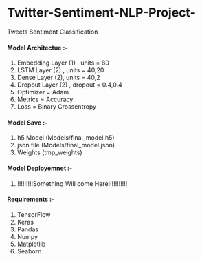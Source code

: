 # Twitter-Sentiment-NLP-Project-
Tweets Sentiment Classification
#### Model Architectue :- 
1) Embedding Layer (1) , units = 80
2) LSTM Layer (2) , units = 40,20
3) Dense Layer (2), units = 40,2
4) Dropout Layer (2) , dropout = 0.4,0.4
5) Optimizer = Adam
6) Metrics = Accuracy
7) Loss  = Binary Crossentropy

#### Model Save :-
1) h5 Model (Models/final_model.h5)
2) json file (Models/final_model.json)
3) Weights (tmp_weights)

#### Model Deployemnet :-
1) !!!!!!!!!Something Will come Here!!!!!!!!!!!

#### Requirements :-
1) TensorFlow
2) Keras
3) Pandas
4) Numpy
5) Matplotlib
6) Seaborn